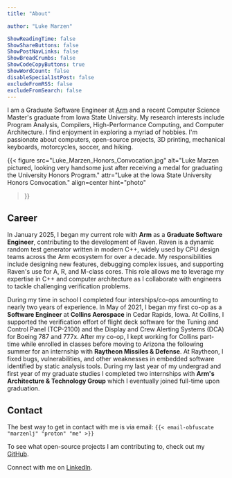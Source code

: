 ```yaml
---
title: "About"

author: "Luke Marzen"

ShowReadingTime: false
ShowShareButtons: false
ShowPostNavLinks: false
ShowBreadCrumbs: false
ShowCodeCopyButtons: true
ShowWordCount: false
disableSpecial1stPost: false
excludeFromRSS: false
excludeFromSearch: false
---
```


I am a Graduate Software Engineer at [Arm](https://www.arm.com/) and a recent Computer Science Master's graduate from Iowa State University.
My research interests include Program Analysis, Compilers, High-Performance Computing, and Computer Architecture.
I find enjoyment in exploring a myriad of hobbies.
I'm passionate about computers, open-source projects, 3D printing, mechanical keyboards, motorcycles, soccer, and hiking.

{{< figure
  src="Luke_Marzen_Honors_Convocation.jpg"
  alt="Luke Marzen pictured, looking very handsome just after receiving a medal for graduating the University Honors Program."
  attr="Luke at the Iowa State University Honors Convocation."
  align=center
  hint="photo"
>}}


## Career

In January 2025, I began my current role with __Arm__ as a __Graduate Software Engineer__, contributing to the development of Raven.
Raven is a dynamic random test generator written in modern C++, widely used by CPU design teams across the Arm ecosystem for over a decade.
My responsibilities include designing new features, debugging complex issues, and supporting Raven's use for A, R, and M-class cores.
This role allows me to leverage my expertise in C++ and computer architecture as I collaborate with engineers to tackle challenging verification problems.

<!-- once I have been working for a while, uncomment this... -->
<!-- I’ve had the opportunity to debug intricate issues, engage in technical discussions, and support users through training. -->

During my time in school I completed four interships/co-ops amounting to nearly two years of experience.
In May of 2021, I began my first co-op as a __Software Engineer__ at __Collins Aerospace__ in Cedar Rapids, Iowa.
At Collins, I supported the verification effort of flight deck software for the Tuning and Control Panel (TCP-2100) and the Display and Crew Alerting Systems (DCA) for Boeing 787 and 777x.
After my co-op, I kept working for Collins part-time while enrolled in classes before moving to Arizona the following summer for an internship with __Raytheon Missiles & Defense__.
At Raytheon, I fixed bugs, vulnerabilities, and other weaknesses in embedded software identified by static analysis tools.
During my last year of my undergrad and first year of my graduate studies I completed two internships with __Arm's Architecture & Technology Group__ which I eventually joined full-time upon graduation.


## Contact

The best way to get in contact with me is via email: `{{< email-obfuscate "marzenlj" "proton" "me" >}}`

To see what open-source projects I am contributing to, check out my [GitHub](https://github.com/lmarzen).

Connect with me on [LinkedIn](https://www.linkedin.com/in/lukemarzen/).

